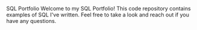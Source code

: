 SQL Portfolio
Welcome to my SQL Portfolio! This code repository contains examples of SQL I've written. Feel free to take a look and reach out if you have any questions.
